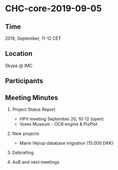 # CHC-core-2019-09-05 #

## Time ##
2019, September, 11-12 CET

## Location ##
Skype @ IMC

## Participants ##

## Meeting Minutes ##

1. Project Status Report
	- HPV meeting September 20, 10-12 (open)
	- Vores Museum - OCR engine & PixPlot

2. New projects
	- Marie Vejrup database migration (15.000 DKK)

3. Debriefing

4. AoB and next meetings
